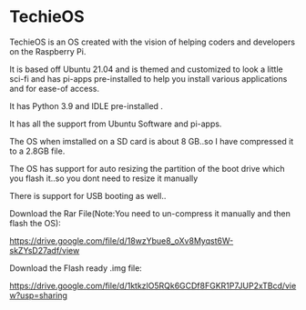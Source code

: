# TechieOS
TechieOS is an OS created with the vision of helping coders and developers on the Raspberry Pi.

It is based off Ubuntu 21.04 and is themed and customized to look a little sci-fi and has pi-apps pre-installed to help you install various applications and for ease-of access.

It has Python 3.9 and IDLE pre-installed .

It has all the support from Ubuntu Software and pi-apps.

The OS when imstalled on a SD card is about 8 GB..so I have compressed it to a 2.8GB file.

The OS has support for auto resizing the partition of the boot drive which you flash it..so you dont need to resize it manually

There is support for USB booting as well..

Download the Rar File(Note:You need to un-compress it manually and then flash the OS):

https://drive.google.com/file/d/18wzYbue8_oXv8Myqst6W-skZYsD27adf/view

Download the Flash ready .img file:

https://drive.google.com/file/d/1ktkzlO5RQk6GCDf8FGKR1P7JUP2xTBcd/view?usp=sharing



